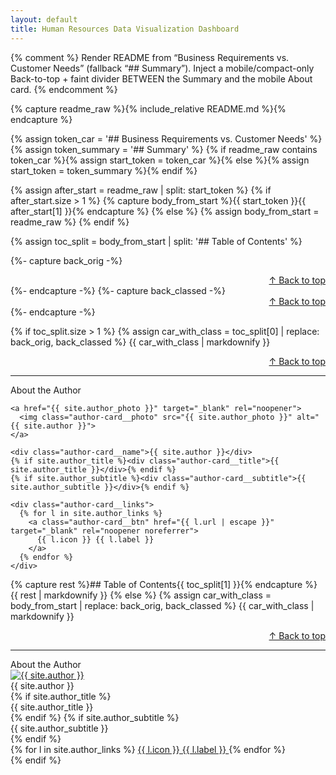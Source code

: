 ```yaml
---
layout: default
title: Human Resources Data Visualization Dashboard
---
```


{% comment %}
Render README from “Business Requirements vs. Customer Needs” (fallback “## Summary”).
Inject a mobile/compact-only Back-to-top + faint divider BETWEEN the Summary and the mobile About card.
{% endcomment %}

{% capture readme_raw %}{% include_relative README.md %}{% endcapture %}

{% assign token_car = '## Business Requirements vs. Customer Needs' %}
{% assign token_summary = '## Summary' %}
{% if readme_raw contains token_car %}{% assign start_token = token_car %}{% else %}{% assign start_token = token_summary %}{% endif %}

{% assign after_start = readme_raw | split: start_token %}
{% if after_start.size > 1 %}
  {% capture body_from_start %}{{ start_token }}{{ after_start[1] }}{% endcapture %}
{% else %}
  {% assign body_from_start = readme_raw %}
{% endif %}

{% assign toc_split = body_from_start | split: '## Table of Contents' %}

{%- capture back_orig -%}<div align="right"><a href="#site-top">↑ Back to top</a></div>{%- endcapture -%}
{%- capture back_classed -%}<div class="car-backlink" align="right"><a href="#site-top">↑ Back to top</a></div>{%- endcapture -%}

{% if toc_split.size > 1 %}
  {% assign car_with_class = toc_split[0] | replace: back_orig, back_classed %}
  {{ car_with_class | markdownify }}

  <!-- mobile-only Back to top + faint divider (sits BEFORE About card) -->
  <div class="backlink--injected" align="right"><a href="#site-top">↑ Back to top</a></div>
  <hr class="m-divider" />

  <!-- Mobile About card -->
  <div class="author-card author-card--mobile">
    <div class="author-card__heading">About the Author</div>

    <a href="{{ site.author_photo }}" target="_blank" rel="noopener">
      <img class="author-card__photo" src="{{ site.author_photo }}" alt="{{ site.author }}">
    </a>

    <div class="author-card__name">{{ site.author }}</div>
    {% if site.author_title %}<div class="author-card__title">{{ site.author_title }}</div>{% endif %}
    {% if site.author_subtitle %}<div class="author-card__subtitle">{{ site.author_subtitle }}</div>{% endif %}

    <div class="author-card__links">
      {% for l in site.author_links %}
        <a class="author-card__btn" href="{{ l.url | escape }}" target="_blank" rel="noopener noreferrer">
          {{ l.icon }} {{ l.label }}
        </a>
      {% endfor %}
    </div>
  </div>

  {% capture rest %}## Table of Contents{{ toc_split[1] }}{% endcapture %}
  {{ rest | markdownify }}
{% else %}
  {% assign car_with_class = body_from_start | replace: back_orig, back_classed %}
  {{ car_with_class | markdownify }}

  <div class="backlink--injected" align="right"><a href="#site-top">↑ Back to top</a></div>
  <hr class="m-divider" />

  <div class="author-card author-card--mobile">
    <div class="author-card__heading">About the Author</div>
    <a href="{{ site.author_photo }}" target="_blank" rel="noopener">
      <img class="author-card__photo" src="{{ site.author_photo }}" alt="{{ site.author }}">
    </a>
    <div class="author-card__name">{{ site.author }}</div>
    {% if site.author_title %}<div class="author-card__title">{{ site.author_title }}</div>{% endif %}
    {% if site.author_subtitle %}<div class="author-card__subtitle">{{ site.author_subtitle }}</div>{% endif %}
    <div class="author-card__links">
      {% for l in site.author_links %}
        <a class="author-card__btn" href="{{ l.url | escape }}" target="_blank" rel="noopener noreferrer">
          {{ l.icon }} {{ l.label }}
        </a>
      {% endfor %}
    </div>
  </div>
{% endif %}


